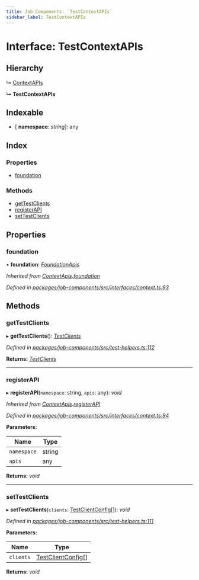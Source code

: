```yaml
---
title: Job Components: `TestContextAPIs`
sidebar_label: TestContextAPIs
---
```


# Interface: TestContextAPIs

## Hierarchy

  ↳ [ContextAPIs](contextapis.md)

  ↳ **TestContextAPIs**

## Indexable

* \[ **namespace**: *string*\]: any

## Index

### Properties

* [foundation](testcontextapis.md#foundation)

### Methods

* [getTestClients](testcontextapis.md#gettestclients)
* [registerAPI](testcontextapis.md#registerapi)
* [setTestClients](testcontextapis.md#settestclients)

## Properties

###  foundation

• **foundation**: *[FoundationApis](foundationapis.md)*

*Inherited from [ContextApis](contextapis.md).[foundation](contextapis.md#foundation)*

*Defined in [packages/job-components/src/interfaces/context.ts:93](https://github.com/terascope/teraslice/blob/653cf7530/packages/job-components/src/interfaces/context.ts#L93)*

## Methods

###  getTestClients

▸ **getTestClients**(): *[TestClients](testclients.md)*

*Defined in [packages/job-components/src/test-helpers.ts:112](https://github.com/terascope/teraslice/blob/653cf7530/packages/job-components/src/test-helpers.ts#L112)*

**Returns:** *[TestClients](testclients.md)*

___

###  registerAPI

▸ **registerAPI**(`namespace`: string, `apis`: any): *void*

*Inherited from [ContextApis](contextapis.md).[registerAPI](contextapis.md#registerapi)*

*Defined in [packages/job-components/src/interfaces/context.ts:94](https://github.com/terascope/teraslice/blob/653cf7530/packages/job-components/src/interfaces/context.ts#L94)*

**Parameters:**

Name | Type |
------ | ------ |
`namespace` | string |
`apis` | any |

**Returns:** *void*

___

###  setTestClients

▸ **setTestClients**(`clients`: [TestClientConfig](testclientconfig.md)[]): *void*

*Defined in [packages/job-components/src/test-helpers.ts:111](https://github.com/terascope/teraslice/blob/653cf7530/packages/job-components/src/test-helpers.ts#L111)*

**Parameters:**

Name | Type |
------ | ------ |
`clients` | [TestClientConfig](testclientconfig.md)[] |

**Returns:** *void*
